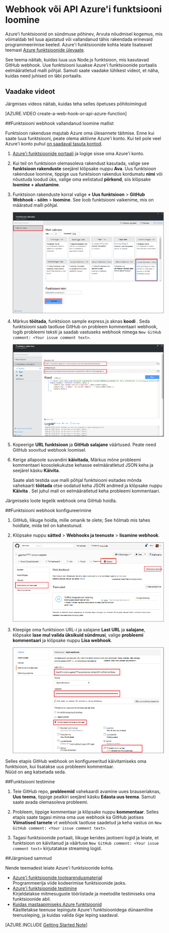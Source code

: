 <properties
   pageTitle="Web konks või API Azure'i funktsiooni loomine | Microsoft Azure'i"
   description="Azure'i kasutage funktsioone luua funktsioon, mis kasutavad WebHook või API kõne."
   services="azure-functions"
   documentationCenter="na"
   authors="ggailey777"
   manager="erikre"
   editor=""
   tags=""
   />

<tags
   ms.service="functions"
   ms.devlang="multiple"
   ms.topic="get-started-article"
   ms.tgt_pltfrm="multiple"
   ms.workload="na"
   ms.date="08/30/2016"
   ms.author="glenga"/>
   
# <a name="create-a-webhook-or-api-azure-function"></a>Webhook või API Azure'i funktsiooni loomine

Azure'i funktsioonid on sündmuse põhinev, Arvuta nõudmisel kogemus, mis võimaldab teil luua ajastatud või vallandanud tähis rakendada erinevaid programmeerimise keeled. Azure'i funktsioonide kohta leiate lisateavet teemast [Azure funktsioonide ülevaate](functions-overview.md).

See teema näitab, kuidas luua uus Node.js funktsioon, mis kasutavad GitHub webhook. Uue funktsiooni luuakse Azure'i funktsioonide portaalis eelmääratletud malli põhjal. Samuti saate vaadake lühikest videot, et näha, kuidas need juhised on läbi portaalis.

## <a name="watch-the-video"></a>Vaadake videot

Järgmises videos näitab, kuidas teha selles õpetuses põhitoimingud 

[AZURE.VIDEO create-a-web-hook-or-api-azure-function]

##<a name="create-a-webhook-triggered-function-from-the-template"></a>Funktsiooni webhook vallandanud loomine mallist

Funktsioon rakenduse majutab Azure oma ülesannete täitmise. Enne kui saate luua funktsiooni, peate olema aktiivne Azure'i konto. Kui teil pole veel Azure'i konto puhul [on saadaval tasuta kontod](https://azure.microsoft.com/free/). 

1. [Azure'i funktsioonide portaali](https://functions.azure.com/signin) ja logige sisse oma Azure'i konto.

2. Kui teil on funktsioon olemasoleva rakendust kasutada, valige see **funktsioon rakenduste** seejärel klõpsake nuppu **Ava**. Uus funktsioon rakenduse loomine, tippige uus funktsioon rakendus kordumatu **nimi** või nõustuda loodud üks, valige oma eelistatud **piirkond**, siis klõpsake **loomine + alustamine**. 

3. Funktsioon rakenduste korral valige **+ Uus funktsioon** > **GitHub Webhook - sõlm** > **loomine**. See loob funktsiooni vaikenime, mis on määratud malli põhjal. 

    ![Looge uus GitHub webhook funktsioon](./media/functions-create-a-web-hook-or-api-function/functions-create-new-github-webhook.png) 

4. Märkus **töötada**, funktsioon sample express.js aknas **koodi** . Seda funktsiooni saab taotluse GitHub on probleem kommentaari webhook, logib probleemi teksti ja saadab vastuseks webhook nimega `New GitHub comment: <Your issue comment text>`.


    ![Looge uus GitHub webhook funktsioon](./media/functions-create-a-web-hook-or-api-function/functions-new-webhook-in-portal.png) 

5. Kopeerige **URL funktsioon** ja **GitHub salajane** väärtused. Peate need GitHub soovitud webhook loomisel. 

6. Kerige allapoole suvandini **käivitada**, Märkus mõne probleemi kommentaari koosolekukutse kehasse eelmääratletud JSON keha ja seejärel käsku **Käivita**. 
 
    Saate alati testida uue malli põhjal funktsiooni esitades mõnda vahekaarti **töötada** otse oodatud keha JSON andmed ja klõpsake nuppu **Käivita** . Sel juhul mall on eelmääratletud keha probleemi kommentaari. 
 
Järgmiseks loote tegelik webhook oma GitHub hoidla.

##<a name="configure-the-webhook"></a>Funktsiooni webhook konfigureerimine

1. GitHub, liikuge hoidla, mille omanik te olete; See hõlmab mis tahes hoidlate, mida teil on kahestunud.
 
2. Klõpsake nuppu **sätted** > **Webhooks ja teenuste** > **lisamine webhook**.

    ![Looge uus GitHub webhook funktsioon](./media/functions-create-a-web-hook-or-api-function/functions-create-new-github-webhook-2.png)   

3. Kleepige oma funktsioon URL-i ja salajane **Last URL** ja **salajane**, klõpsake **lase mul valida üksikuid sündmusi**, valige **probleemi kommentaari** ja klõpsake nuppu **Lisa webhook**.

    ![Looge uus GitHub webhook funktsioon](./media/functions-create-a-web-hook-or-api-function/functions-create-new-github-webhook-3.png) 

Selles etapis GitHub webhook on konfigureeritud käivitamiseks oma funktsioon, kui lisatakse uus probleemi kommentaar.  
Nüüd on aeg katsetada seda.

##<a name="test-the-function"></a>Funktsiooni testimine

1. Teie GitHub repo, **probleemid** vahekaardi avamine uues brauseriaknas, **Uus teema**, tippige pealkiri seejärel käsku **Edasta uus teema**. Samuti saate avada olemasoleva probleemi.

2. Probleem, tippige kommentaar ja klõpsake nuppu **kommentaar**. Selles etapis saate tagasi minna oma uue webhook ka GitHub jaotises **Viimatised tarnete** vt webhook taotluse saadetud ja keha vastus on `New GitHub comment: <Your issue comment text>`.

3. Tagasi funktsioonide portaali, liikuge kerides jaotiseni logid ja leiate, et funktsioon on käivitanud ja väärtuse `New GitHub comment: <Your issue comment text>` kirjutatakse streaming logid.


##<a name="next-steps"></a>Järgmised sammud

Nende teemadest leiate Azure'i funktsioonide kohta.

+ [Azure'i funktsioonide tootearendusmaterjal](functions-reference.md)  
Programmeerija viide kodeerimise funktsioonide jaoks.
+ [Azure'i funktsioonide testimine](functions-test-a-function.md)  
Kirjeldatakse mitmesuguste tööriistade ja meetodite testimiseks oma funktsioonide abil.
+ [Kuidas mastaapimiseks Azure funktsioonid](functions-scale.md)  
Käsitletakse teenuse lepingute Azure'i funktsioonidega dünaamiline teenusleping, ja kuidas valida õige leping saadaval.  


[AZURE.INCLUDE [Getting Started Note](../../includes/functions-get-help.md)]

